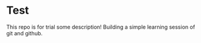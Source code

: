 # Test
This repo is for trial 
some description!
Building a simple learning session of git and github.